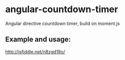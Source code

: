 angular-countdown-timer
=======================

Angular directive countdown timer, build on moment.js

Example and usage:
------------------
http://jsfiddle.net/n8zgd19o/
